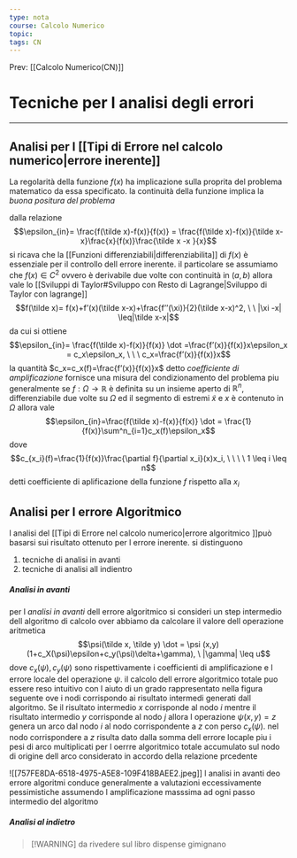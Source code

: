 ```yaml
---
type: nota
course: Calcolo Numerico
topic: 
tags: CN
---
```


Prev: [[Calcolo Numerico(CN)]]

# Tecniche per l analisi degli errori
---
## Analisi per l [[Tipi di Errore nel calcolo numerico|errore inerente]]
La regolarità della funzione $f(x)$ ha implicazione sulla proprita del problema matematico da essa specificato. la continuità della funzione implica la _buona positura del problema_

dalla relazione 
$$\epsilon_{in}= \frac{f(\tilde x)-f(x)}{f(x)} = \frac{f(\tilde x)-f(x)}{\tilde x-x}\frac{x}{f(x)}\frac{\tilde x -x }{x}$$
si ricava che la [[Funzioni differenziabili|differenziabilita]] di $f(x)$ è essenziale per il controllo dell errore inerente. il particolare se assumiamo che $f(x) \in C^2$  ovvero è derivabile due volte con continuità in $(a,b)$ allora vale lo [[Sviluppi di Taylor#Sviluppo con Resto di Lagrange|Sviluppo di Taylor con lagrange]]
$$f(\tilde x)= f(x)+f’(x)(\tilde x-x)+\frac{f’’(\xi)}{2}(\tilde x-x)^2, \ \ |\xi -x| \leq|\tilde x-x|$$
da cui si ottiene 
$$\epsilon_{in}= \frac{f(\tilde x)-f(x)}{f(x)} \dot =\frac{f’(x)}{f(x)}x\epsilon_x = c_x\epsilon_x, \ \ \ c_x=\frac{f’(x)}{f(x)}x$$
la quantità $c_x=c_x(f)=\frac{f’(x)}{f(x)}x$ detto _coefficiente di amplificazione_  fornisce una misura del condizionamento del problema piu generalmente se $f:\Omega \rightarrow \mathbb{R}$ è definita su un insieme aperto di $\mathbb{R}^n$, differenziabile due volte su $\Omega$ ed il segmento di estremi $\tilde x$ e $x$ è contenuto in $\Omega$ allora vale 
$$\epsilon_{in}=\frac{f(\tilde x)-f(x)}{f(x)} \dot = \frac{1}{f(x)}\sum^n_{i=1}c_x(f)\epsilon_x$$
dove 
$$c_{x_i}(f)=\frac{1}{f(x)}\frac{\partial f}{\partial x_i}(x)x_i, \ \ \ \ 1 \leq i \leq  n$$
detti coefficiente di aplificazione della funzione $f$ rispetto alla $x_i$

## Analisi per l errore Algoritmico

l analisi del [[Tipi di Errore nel calcolo numerico|errore algoritmico ]]può basarsi sui risultato ottenuto per l errore inerente. si distinguono 
1. tecniche di analisi in avanti
2. tecniche di analisi all indientro

##### Analisi in avanti
per l _analisi in avanti_ dell errore algoritmico si consideri un step intermedio dell algoritmo di calcolo over abbiamo da calcolare il valore dell operazione aritmetica $$\psi(\tilde x, \tilde y) \dot = \psi (x,y)(1+c_X(\psi)\epsilon+c_y(\psi)\delta+\gamma), \ |\gamma| \leq u$$
dove $c_x(\psi),c_y(\psi)$ sono rispettivamente i coefficienti di amplificazione e l errore locale del operazione $\psi$. il calcolo dell errore algoritmico totale puo essere reso intuitivo con l aiuto di un grado rappresentato nella figura seguente ove i nodi corrispondo ai risultato intermedi generati dall algoritmo. Se il risultato intermedio $x$ corrisponde al nodo $i$ mentre il risultato intermedio $y$ corrisponde al nodo $j$ allora l operazione $\psi(x,y)=z$ genera un arco dal nodo $i$ al nodo corrispondente a $z$ con perso $c_x(\psi)$.  nel nodo corrispondere a $z$ risulta dato dalla somma dell errore locaple piu i pesi di arco multiplicati per l oerrre algoritmico totale accumulato sul nodo di origine dell arco considerato in accordo della relazione prcedente


![[757FE8DA-6518-4975-A5E8-109F418BAEE2.jpeg]]
l analisi in avanti deo errore algoritmi conduce generalmente a valutazioni eccessivamente pessimistiche assumendo l amplificazione masssima ad ogni passo intermedio del algoritmo


##### Analisi al indietro 



>[!WARNING] da rivedere sul libro
>dispense gimignano 
